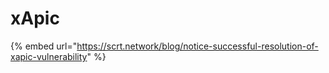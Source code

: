 # xApic

{% embed url="https://scrt.network/blog/notice-successful-resolution-of-xapic-vulnerability" %}
